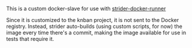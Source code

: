 This is a custom docker-slave for use with [strider-docker-runner](https://github.com/Strider-CD/strider-docker-runner)

Since it is customized to the knban project, it is not sent to the Docker registry. Instead, strider auto-builds (using custom scripts, for now) the image every time there's a commit, making the image available for use in tests that require it.
